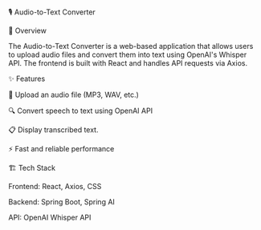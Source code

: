 🎙️ Audio-to-Text Converter

  

📌 Overview

The Audio-to-Text Converter is a web-based application that allows users to upload audio files and convert them into text using OpenAI's Whisper API. The frontend is built with React and handles API requests via Axios.

✨ Features

🎤 Upload an audio file (MP3, WAV, etc.)

🔍 Convert speech to text using OpenAI API

📋 Display transcribed text.

⚡ Fast and reliable performance


🏗️ Tech Stack

Frontend: React, Axios, CSS

Backend: Spring Boot, Spring AI

API: OpenAI Whisper API
